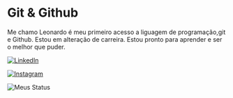 
# Git & Github

Me chamo Leonardo é meu primeiro acesso a liguagem de programação,git e Github. Estou em alteração de carreira. Estou pronto para aprender e ser o melhor que puder.

[![LinkedIn](https://img.shields.io/badge/LinkedIn-000?style=for-the-badge&logo=linkedin&logoColor=0E76A8)](https://www.linkedin.com/in/leonardo-pinho-ribeiro-09300667/)

[![Instagram](https://img.shields.io/badge/Instagram-000?style=for-the-badge&logo=instagram)](https://www.instagram.com/leuhribeirop/)


![Meus Status ](https://github-readme-stats.vercel.app/api?username=leuhribeiro&theme=dark&show_icons=true)